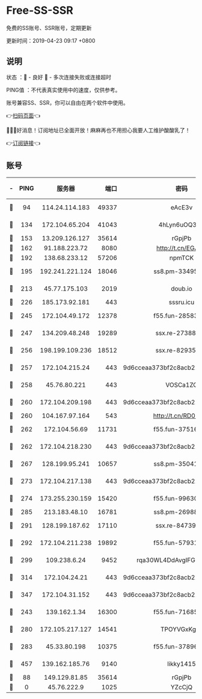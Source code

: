 # Free-SS-SSR

免费的SS账号、SSR账号，定期更新

更新时间：2019-04-23 09:17 +0800

## 说明

状态     ：🙂 - 良好 🙁 - 多次连接失败或连接超时

PING值   ：不代表真实使用中的速度，仅供参考。

账号兼容SS、SSR，你可以自由在两个软件中使用。

👉[扫码页面](https://liesauer.github.io/Free-SS-SSR/)👈

🎉🎉🎉好消息！订阅地址已全面开放！麻麻再也不用担心我要人工维护酸酸乳了！

👉[订阅链接](https://www.liesauer.net/yogurt/subscribe?ACCESS_TOKEN=DAYxR3mMaZAsaqUb)👈

## 账号

|-|PING|服务器|端口|密码|加密方式|区域|
|:----:|:----:|:-----:|-----:|:----:|:----:|:----:|
|🙂|94|114.24.114.183|49337|eAcE3v|chacha20-ietf|TW|
|🙂|134|172.104.65.204|41043|4hLyn6uOQ3hU|aes-256-cfb|JP|
|🙂|153|13.209.126.127|35614|rGpjPb|rc4-md5|KR|
|🙂|162|91.188.223.72|8080|http://t.cn/EGJIyrl|rc4-md5|RU|
|🙂|192|138.68.233.12|57206|npmTCK|rc4-md5|US|
|🙂|195|192.241.221.124|18046|ss8.pm-33495332|aes-256-cfb|US|
|🙂|213|45.77.175.103|2019|doub.io|aes-128-ctr|SG|
|🙂|226|185.173.92.181|443|sssru.icu|rc4-md5|RU|
|🙂|245|172.104.49.172|12378|f55.fun-28583571|aes-256-cfb|SG|
|🙂|247|134.209.48.248|19289|ssx.re-27388997|aes-256-cfb|US|
|🙂|256|198.199.109.236|18512|ssx.re-82935450|aes-256-cfb|US|
|🙂|257|172.104.215.24|443|9d6cceaa373bf2c8acb22e60b6a58be6|aes-256-cfb|US|
|🙂|258|45.76.80.221|443|VOSCa1ZG|aes-256-cfb|DE|
|🙂|260|172.104.209.198|443|9d6cceaa373bf2c8acb22e60b6a58be6|aes-256-cfb|US|
|🙂|260|104.167.97.164|543|http://t.cn/RD0D7sx|rc4-md5|CA|
|🙂|262|172.104.56.69|11731|f55.fun-37516800|aes-256-cfb|SG|
|🙂|262|172.104.218.230|443|9d6cceaa373bf2c8acb22e60b6a58be6|aes-256-cfb|US|
|🙂|267|128.199.95.241|10657|ss8.pm-35041128|aes-256-cfb|SG|
|🙂|273|172.104.217.138|443|9d6cceaa373bf2c8acb22e60b6a58be6|aes-256-cfb|US|
|🙂|274|173.255.230.159|15420|f55.fun-99630859|aes-256-cfb|US|
|🙂|285|213.183.48.10|16781|ss8.pm-26988503|rc4-md5|RU|
|🙂|291|128.199.187.62|17110|ssx.re-84739131|aes-256-cfb|SG|
|🙂|292|172.104.211.238|19892|f55.fun-57931164|aes-256-cfb|US|
|🙂|299|109.238.6.24|9452|rqa30WL4DdAvgIFG6Fs3znzTa|aes-256-cfb|FR|
|🙂|314|172.104.24.21|443|9d6cceaa373bf2c8acb22e60b6a58be6|aes-256-cfb|US|
|🙂|347|172.104.31.152|443|9d6cceaa373bf2c8acb22e60b6a58be6|aes-256-cfb|US|
|🙂|243|139.162.1.34|16300|f55.fun-71685076|aes-256-cfb|SG|
|🙂|280|172.105.217.127|14541|TPOYVGxKglpi|aes-256-cfb|JP|
|🙂|283|45.33.80.198|10375|f55.fun-37896018|aes-256-cfb|US|
|🙂|457|139.162.185.76|9140|likky1415|aes-256-cfb|DE|
|🙁|88|149.129.81.85|35614|rGpjPb|rc4-md5|HK|
|🙁|0|45.76.222.9|1025|YZcCjQ|rc4-md5|JP|
